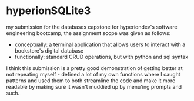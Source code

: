# hyperionSQLite3

my submission for the databases capstone for hyperiondev's software engineering bootcamp, the assignment scope
was given as follows:

- conceptually: a terminal application that allows users to interact with a bookstore's digital database
- functionally: standard CRUD operations, but with python and sql syntax

I think this submission is a pretty good demonstration of getting better at not repeating myself - defined a lot of 
my own functions where I caught patterns and used them to both streamline the code and make it more readable
by making sure it wasn't muddied up by menu'ing prompts and such. 
